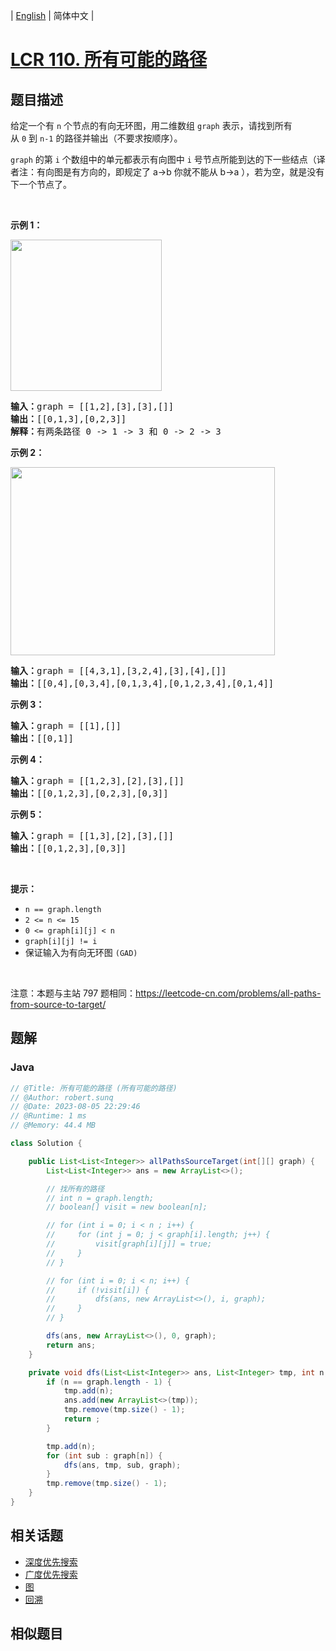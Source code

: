
| [English](README_EN.md) | 简体中文 |

# [LCR 110. 所有可能的路径](https://leetcode.cn//problems/bP4bmD/)

## 题目描述

<p>给定一个有&nbsp;<code>n</code>&nbsp;个节点的有向无环图，用二维数组&nbsp;<code>graph</code>&nbsp;表示，请找到所有从&nbsp;<code>0</code>&nbsp;到&nbsp;<code>n-1</code>&nbsp;的路径并输出（不要求按顺序）。</p>

<p><code>graph</code>&nbsp;的第 <code>i</code> 个数组中的单元都表示有向图中 <code>i</code>&nbsp;号节点所能到达的下一些结点（译者注：有向图是有方向的，即规定了 a&rarr;b 你就不能从 b&rarr;a ），若为空，就是没有下一个节点了。</p>

<p>&nbsp;</p>

<p><strong>示例 1：</strong></p>

<p><img alt="" src="https://assets.leetcode.com/uploads/2020/09/28/all_1.jpg" style="height: 242px; width: 242px;" /></p>

<pre>
<strong>输入：</strong>graph = [[1,2],[3],[3],[]]
<strong>输出：</strong>[[0,1,3],[0,2,3]]
<strong>解释：</strong>有两条路径 0 -&gt; 1 -&gt; 3 和 0 -&gt; 2 -&gt; 3
</pre>

<p><strong>示例 2：</strong></p>

<p><img alt="" src="https://assets.leetcode.com/uploads/2020/09/28/all_2.jpg" style="height: 301px; width: 423px;" /></p>

<pre>
<strong>输入：</strong>graph = [[4,3,1],[3,2,4],[3],[4],[]]
<strong>输出：</strong>[[0,4],[0,3,4],[0,1,3,4],[0,1,2,3,4],[0,1,4]]
</pre>

<p><strong>示例 3：</strong></p>

<pre>
<strong>输入：</strong>graph = [[1],[]]
<strong>输出：</strong>[[0,1]]
</pre>

<p><strong>示例 4：</strong></p>

<pre>
<strong>输入：</strong>graph = [[1,2,3],[2],[3],[]]
<strong>输出：</strong>[[0,1,2,3],[0,2,3],[0,3]]
</pre>

<p><strong>示例 5：</strong></p>

<pre>
<strong>输入：</strong>graph = [[1,3],[2],[3],[]]
<strong>输出：</strong>[[0,1,2,3],[0,3]]
</pre>

<p>&nbsp;</p>

<p><strong>提示：</strong></p>

<ul>
	<li><code>n == graph.length</code></li>
	<li><code>2 &lt;= n &lt;= 15</code></li>
	<li><code>0 &lt;= graph[i][j] &lt; n</code></li>
	<li><code>graph[i][j] != i</code>&nbsp;</li>
	<li>保证输入为有向无环图 <code>(GAD)</code></li>
</ul>

<p>&nbsp;</p>

<p><meta charset="UTF-8" />注意：本题与主站 797&nbsp;题相同：<a href="https://leetcode-cn.com/problems/all-paths-from-source-to-target/">https://leetcode-cn.com/problems/all-paths-from-source-to-target/</a></p>


## 题解


### Java

```Java
// @Title: 所有可能的路径 (所有可能的路径)
// @Author: robert.sunq
// @Date: 2023-08-05 22:29:46
// @Runtime: 1 ms
// @Memory: 44.4 MB

class Solution {

    public List<List<Integer>> allPathsSourceTarget(int[][] graph) {
        List<List<Integer>> ans = new ArrayList<>();

        // 找所有的路径
        // int n = graph.length;
        // boolean[] visit = new boolean[n];

        // for (int i = 0; i < n ; i++) {
        //     for (int j = 0; j < graph[i].length; j++) {
        //         visit[graph[i][j]] = true;
        //     }
        // }

        // for (int i = 0; i < n; i++) {
        //     if (!visit[i]) {
        //         dfs(ans, new ArrayList<>(), i, graph);
        //     }
        // }

        dfs(ans, new ArrayList<>(), 0, graph);
        return ans;
    }

    private void dfs(List<List<Integer>> ans, List<Integer> tmp, int n, int[][] graph) {
        if (n == graph.length - 1) {
            tmp.add(n);
            ans.add(new ArrayList<>(tmp));
            tmp.remove(tmp.size() - 1);
            return ;
        } 

        tmp.add(n);
        for (int sub : graph[n]) {
            dfs(ans, tmp, sub, graph);   
        }
        tmp.remove(tmp.size() - 1);
    }
}
```



## 相关话题

- [深度优先搜索](https://leetcode.cn//tag/depth-first-search)
- [广度优先搜索](https://leetcode.cn//tag/breadth-first-search)
- [图](https://leetcode.cn//tag/graph)
- [回溯](https://leetcode.cn//tag/backtracking)

## 相似题目



